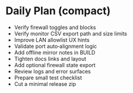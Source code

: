 # Daily Plan (compact)

- Verify firewall toggles and blocks
- Verify monitor CSV export path and size limits
- Improve LAN allowlist UX hints
- Validate port auto‑alignment logic
- Add offline mirror notes in BUILD
- Tighten docs links and layout
- Add optional firewall state export
- Review logs and error surfaces
- Prepare small test checklist
- Cut a minimal release zip
